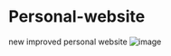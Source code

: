 # Personal-website
new improved personal website
![image](https://user-images.githubusercontent.com/43136483/93092733-b9726d00-f697-11ea-8e58-9be8e1467081.png)
